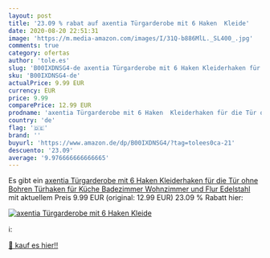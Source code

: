 ```yaml
---
layout: post
title: '23.09 % rabat auf axentia Türgarderobe mit 6 Haken  Kleide'
date: 2020-08-20 22:51:31
image: 'https://m.media-amazon.com/images/I/31Q-b886MlL._SL400_.jpg'
comments: true
category: ofertas
author: 'tole.es'
slug: 'B00IXDNSG4-de axentia Türgarderobe mit 6 Haken Kleiderhaken für die Tür...'
sku: 'B00IXDNSG4-de'
actualPrice: 9.99 EUR
currency: EUR
price: 9.99
comparePrice: 12.99 EUR
prodname: 'axentia Türgarderobe mit 6 Haken  Kleiderhaken für die Tür ohne Bohren  Türhaken für Küche  Badezimmer  Wohnzimmer und Flur  Edelstahl'
country: 'de'
flag: '🇩🇪'
brand: ''
buyurl: 'https://www.amazon.de/dp/B00IXDNSG4/?tag=tolees0ca-21'
descuento: '23.09'
average: '9.976666666666665'
---
```


Es gibt ein [axentia Türgarderobe mit 6 Haken  Kleiderhaken für die Tür ohne Bohren  Türhaken für Küche  Badezimmer  Wohnzimmer und Flur  Edelstahl](https://www.amazon.de/dp/B00IXDNSG4/?tag=tolees0ca-21) mit aktuellem Preis 9.99 EUR (original: 12.99 EUR) 23.09 % Rabatt hier:

[![axentia Türgarderobe mit 6 Haken  Kleide](https://m.media-amazon.com/images/I/31Q-b886MlL._SL400_.jpg)](https://www.amazon.de/dp/B00IXDNSG4/?tag=tolees0ca-21)

ℹ️:


[🛒 kauf es hier!!](https://www.amazon.de/dp/B00IXDNSG4/?tag=tolees0ca-21)
